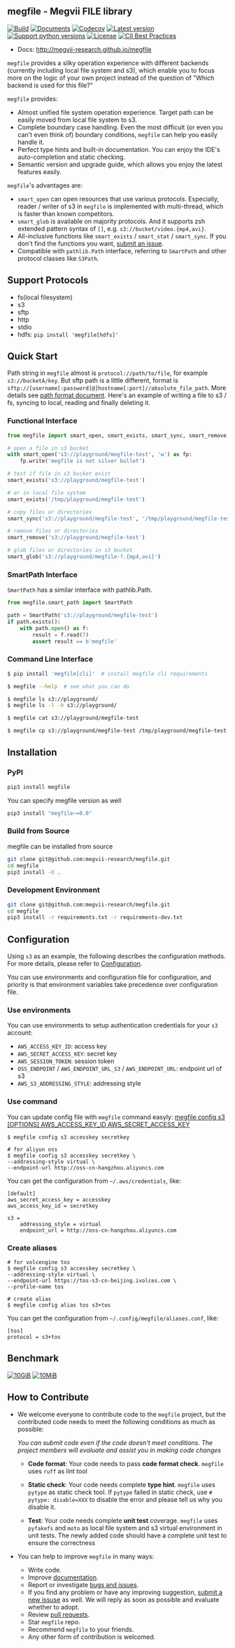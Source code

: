 megfile - Megvii FILE library
---

[![Build](https://github.com/megvii-research/megfile/actions/workflows/run-tests.yml/badge.svg?branch=main)](https://github.com/megvii-research/megfile/actions/workflows/run-tests.yml)
[![Documents](https://github.com/megvii-research/megfile/actions/workflows/publish-docs.yml/badge.svg)](https://github.com/megvii-research/megfile/actions/workflows/publish-docs.yml)
[![Codecov](https://img.shields.io/codecov/c/gh/megvii-research/megfile)](https://app.codecov.io/gh/megvii-research/megfile/)
[![Latest version](https://img.shields.io/pypi/v/megfile.svg)](https://pypi.org/project/megfile/)
[![Support python versions](https://img.shields.io/pypi/pyversions/megfile.svg)](https://pypi.org/project/megfile/)
[![License](https://img.shields.io/pypi/l/megfile.svg)](https://github.com/megvii-research/megfile/blob/master/LICENSE)
[![CII Best Practices](https://bestpractices.coreinfrastructure.org/projects/5233/badge)](https://bestpractices.coreinfrastructure.org/projects/5233)

* Docs: http://megvii-research.github.io/megfile

`megfile` provides a silky operation experience with different backends (currently including local file system and s3), which enable you to focus more on the logic of your own project instead of the question of "Which backend is used for this file?"

`megfile` provides:

* Almost unified file system operation experience. Target path can be easily moved from local file system to s3.
* Complete boundary case handling. Even the most difficult (or even you can't even think of) boundary conditions, `megfile` can help you easily handle it.
* Perfect type hints and built-in documentation. You can enjoy the IDE's auto-completion and static checking.
* Semantic version and upgrade guide, which allows you enjoy the latest features easily.

`megfile`'s advantages are:

* `smart_open` can open resources that use various protocols. Especially, reader / writer of s3 in `megfile` is implemented with multi-thread, which is faster than known competitors.
* `smart_glob` is available on majority protocols. And it supports zsh extended pattern syntax of `[]`, e.g. `s3://bucket/video.{mp4,avi}`.
* All-inclusive functions like `smart_exists` / `smart_stat` / `smart_sync`. If you don't find the functions you want, [submit an issue](https://github.com/megvii-research/megfile/issues).
* Compatible with `pathlib.Path` interface, referring to `SmartPath` and other protocol classes like `S3Path`.

## Support Protocols
- fs(local filesystem)
- s3
- sftp
- http
- stdio
- hdfs: `pip install 'megfile[hdfs]'`

## Quick Start

Path string in `megfile` almost is `protocol://path/to/file`, for example `s3://bucketA/key`. But sftp path is a little different, format is `sftp://[username[:password]@]hostname[:port]//absolute_file_path`. More details see [path format document](https://megvii-research.github.io/megfile/path_format.html).
Here's an example of writing a file to s3 / fs, syncing to local, reading and finally deleting it.

### Functional Interface
```python
from megfile import smart_open, smart_exists, smart_sync, smart_remove, smart_glob

# open a file in s3 bucket
with smart_open('s3://playground/megfile-test', 'w') as fp:
    fp.write('megfile is not silver bullet')

# test if file in s3 bucket exist
smart_exists('s3://playground/megfile-test')

# or in local file system
smart_exists('/tmp/playground/megfile-test')

# copy files or directories
smart_sync('s3://playground/megfile-test', '/tmp/playground/megfile-test')

# remove files or directories
smart_remove('s3://playground/megfile-test')

# glob files or directories in s3 bucket
smart_glob('s3://playground/megfile-?.{mp4,avi}')
```

### SmartPath Interface

`SmartPath` has a similar interface with pathlib.Path.

```python
from megfile.smart_path import SmartPath

path = SmartPath('s3://playground/megfile-test')
if path.exists():
    with path.open() as f:
        result = f.read(7)
        assert result == b'megfile'
```

### Command Line Interface
```bash
$ pip install 'megfile[cli]'  # install megfile cli requirements

$ megfile --help  # see what you can do

$ megfile ls s3://playground/
$ megfile ls -l -h s3://playground/

$ megfile cat s3://playground/megfile-test

$ megfile cp s3://playground/megfile-test /tmp/playground/megfile-test
```

## Installation

### PyPI

```bash
pip3 install megfile
```

You can specify megfile version as well
```bash
pip3 install "megfile~=0.0"
```

### Build from Source

megfile can be installed from source
```bash
git clone git@github.com:megvii-research/megfile.git
cd megfile
pip3 install -U .
```

### Development Environment

```bash
git clone git@github.com:megvii-research/megfile.git
cd megfile
pip3 install -r requirements.txt -r requirements-dev.txt
```

## Configuration

Using `s3` as an example, the following describes the configuration methods. For more details, please refer to [Configuration](https://megvii-research.github.io/megfile/configuration.html).

You can use environments and configuration file for configuration, and priority is that environment variables take precedence over configuration file.

### Use environments
You can use environments to setup authentication credentials for your `s3` account:
- `AWS_ACCESS_KEY_ID`: access key
- `AWS_SECRET_ACCESS_KEY`: secret key
- `AWS_SESSION_TOKEN`: session token
- `OSS_ENDPOINT` / `AWS_ENDPOINT_URL_S3` / `AWS_ENDPOINT_URL`: endpoint url of s3
- `AWS_S3_ADDRESSING_STYLE`: addressing style

### Use command
You can update config file with `megfile` command easyly:
[megfile config s3 [OPTIONS] AWS_ACCESS_KEY_ID AWS_SECRET_ACCESS_KEY](https://megvii-research.github.io/megfile/cli.html#megfile-config-s3) 

```
$ megfile config s3 accesskey secretkey

# for aliyun oss
$ megfile config s3 accesskey secretkey \
--addressing-style virtual \
--endpoint-url http://oss-cn-hangzhou.aliyuncs.com
```

You can get the configuration from `~/.aws/credentials`, like:
```
[default]
aws_secret_access_key = accesskey
aws_access_key_id = secretkey

s3 =
    addressing_style = virtual
    endpoint_url = http://oss-cn-hangzhou.aliyuncs.com
```

### Create aliases
```
# for volcengine tos
$ megfile config s3 accesskey secretkey \
--addressing-style virtual \
--endpoint-url https://tos-s3-cn-beijing.ivolces.com \
--profile-name tos

# create alias
$ megfile config alias tos s3+tos
```

You can get the configuration from `~/.config/megfile/aliases.conf`, like:
```
[tos]
protocol = s3+tos
```

## Benchmark
[![10GiB](https://github.com/megvii-research/megfile/blob/main/scripts/benchmark/10GiB.png?raw=true)](https://megvii-research.github.io/megfile/benchmark.html)
[![10MiB](https://github.com/megvii-research/megfile/blob/main/scripts/benchmark/10MiB.png?raw=true)](https://megvii-research.github.io/megfile/benchmark.html)

## How to Contribute
* We welcome everyone to contribute code to the `megfile` project, but the contributed code needs to meet the following conditions as much as possible:

    *You can submit code even if the code doesn't meet conditions. The project members will evaluate and assist you in making code changes*

    * **Code format**: Your code needs to pass **code format check**. `megfile` uses `ruff` as lint tool
    * **Static check**: Your code needs complete **type hint**. `megfile` uses `pytype` as static check tool. If `pytype` failed in static check, use `# pytype: disable=XXX` to disable the error and please tell us why you disable it.

    * **Test**: Your code needs complete **unit test** coverage. `megfile` uses `pyfakefs` and `moto` as local file system and s3 virtual environment in unit tests. The newly added code should have a complete unit test to ensure the correctness

* You can help to improve `megfile` in many ways:
    * Write code.
    * Improve [documentation](https://github.com/megvii-research/megfile/blob/main/docs).
    * Report or investigate [bugs and issues](https://github.com/megvii-research/megfile/issues).
    * If you find any problem or have any improving suggestion, [submit a new issuse](https://github.com/megvii-research/megfile/issues) as well. We will reply as soon as possible and evaluate whether to adopt.
    * Review [pull requests](https://github.com/megvii-research/megfile/pulls).
    * Star `megfile` repo.
    * Recommend `megfile` to your friends.
    * Any other form of contribution is welcomed.
